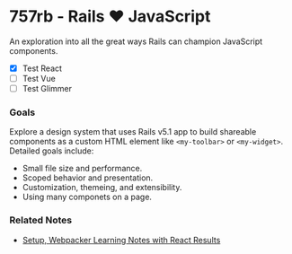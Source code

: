 
# 757rb - Rails ❤️ JavaScript

An exploration into all the great ways Rails can champion JavaScript components.

* [x] Test React
* [ ] Test Vue
* [ ] Test Glimmer

### Goals

Explore a design system that uses Rails v5.1 app to build shareable components as a custom HTML element like `<my-toolbar>` or `<my-widget>`. Detailed goals include:

* Small file size and performance.
* Scoped behavior and presentation.
* Customization, themeing, and extensibility.
* Using many componets on a page.

### Related Notes

* [Setup, Webpacker Learning Notes with React Results](doc/SETUP.md)

